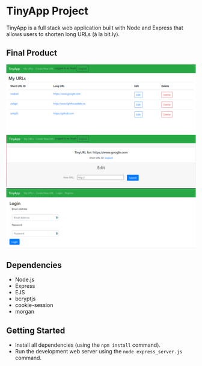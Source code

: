 # TinyApp Project

TinyApp is a full stack web application built with Node and Express that allows users to shorten long URLs (à la bit.ly).

## Final Product

!["screenshot of URLs page"](docs/urls-page.png)
!["screenshot of Edit page"](docs/url-edit-page.png)
!["screenshot of Login page"](docs/login-page.png)

## Dependencies

- Node.js
- Express
- EJS
- bcryptjs
- cookie-session
- morgan

## Getting Started

- Install all dependencies (using the `npm install` command).
- Run the development web server using the `node express_server.js` command.
